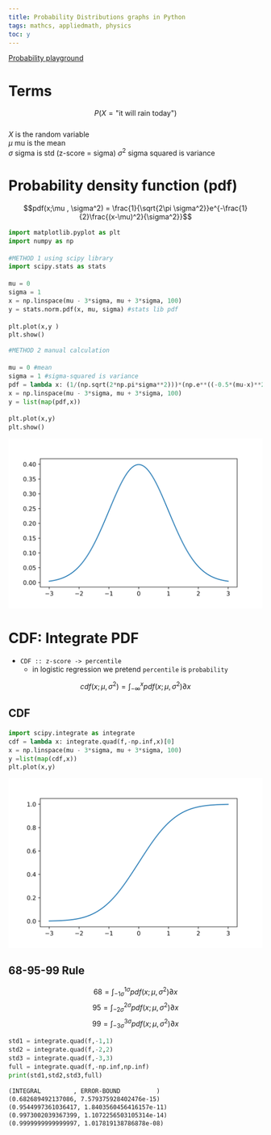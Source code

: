 ```yaml
---
title: Probability Distributions graphs in Python
tags: mathcs, appliedmath, physics
toc: y
---
```


[Probability playground](http://www.acsu.buffalo.edu/~adamcunn/probability/probability.html)

# Terms

$$P(X=\text{"it will rain today"})$$  
$X$ is the random variable  
$\mu$ mu is the mean  
$\sigma$ sigma is std  (z-score = sigma)
$\sigma^2$ sigma squared is variance

# Probability density function (pdf)

$$pdf(x;\mu , \sigma^2) = \frac{1}{\sqrt{2\pi \sigma^2}}e^{-\frac{1}{2}\frac{(x-\mu)^2}{\sigma^2}}$$

```python
import matplotlib.pyplot as plt
import numpy as np

#METHOD 1 using scipy library
import scipy.stats as stats

mu = 0
sigma = 1
x = np.linspace(mu - 3*sigma, mu + 3*sigma, 100)
y = stats.norm.pdf(x, mu, sigma) #stats lib pdf

plt.plot(x,y )
plt.show()
```

```python
#METHOD 2 manual calculation

mu = 0 #mean
sigma = 1 #sigma-squared is variance
pdf = lambda x: (1/(np.sqrt(2*np.pi*sigma**2)))*(np.e**((-0.5*(mu-x)**2)/(sigma**2)))
x = np.linspace(mu - 3*sigma, mu + 3*sigma, 100)
y = list(map(pdf,x))
                                        
plt.plot(x,y)
plt.show()
```

![](/images/probTheory/pdf.svg)

# CDF: Integrate PDF 

* `CDF :: z-score -> percentile`  
  * in logistic regression we pretend `percentile` is `probability` 

$$cdf(x;\mu , \sigma^2) = \int_{-\infty}^{x} pdf(x;\mu , \sigma^2) \partial x $$

## CDF 

```python
import scipy.integrate as integrate
cdf = lambda x: integrate.quad(f,-np.inf,x)[0]
x = np.linspace(mu - 3*sigma, mu + 3*sigma, 100)
y =list(map(cdf,x))
plt.plot(x,y)
```

![](/images/probTheory/cdf.svg)


## 68-95-99 Rule

$$ 68 = \int_{-1\sigma}^{1\sigma}pdf(x;\mu , \sigma^2) \partial x $$
$$ 95 = \int_{-2\sigma}^{2\sigma}pdf(x;\mu , \sigma^2) \partial x $$
$$ 99 = \int_{-3\sigma}^{3\sigma}pdf(x;\mu , \sigma^2) \partial x $$
```python
std1 = integrate.quad(f,-1,1)
std2 = integrate.quad(f,-2,2)
std3 = integrate.quad(f,-3,3)
full = integrate.quad(f,-np.inf,np.inf)
print(std1,std2,std3,full)
```

```
(INTEGRAL         , ERROR-BOUND          )
(0.682689492137086, 7.579375928402476e-15) 
(0.9544997361036417, 1.8403560456416157e-11) 
(0.9973002039367399, 1.1072256503105314e-14) 
(0.9999999999999997, 1.017819138786878e-08)
```